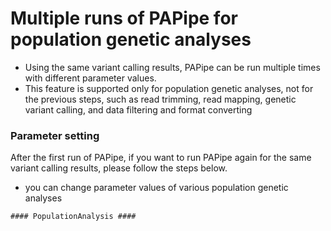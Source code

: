 
# Multiple runs of PAPipe for population genetic analyses 

- Using the same variant calling results, PAPipe can be run multiple times with different parameter values.
- This feature is supported only for population genetic analyses, not for the previous steps, such as read trimming, read mapping, genetic variant calling, and data filtering and format converting 

### Parameter setting 

After the first run of PAPipe, if you want to run PAPipe again for the same variant calling results, please follow the steps below.

- you can change parameter values of various population genetic analyses

```
#### PopulationAnalysis ####
```
